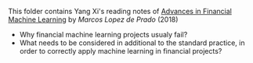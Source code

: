 This folder contains Yang Xi's reading notes of [Advances in Financial Machine Learning](https://www.wiley.com/en-us/Advances+in+Financial+Machine+Learning-p-9781119482086) by *Marcos Lopez de Prado* (2018)
* Why financial machine learning projects usualy fail?
* What needs to be considered in additional to the standard practice, in order to correctly apply machine learning in financial projects?
